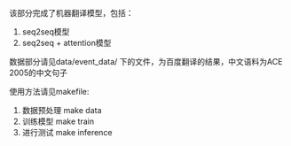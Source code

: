 该部分完成了机器翻译模型，包括：
1. seq2seq模型
2. seq2seq + attention模型

数据部分请见data/event_data/ 下的文件，为百度翻译的结果，中文语料为ACE 2005的中文句子

使用方法请见makefile:
1. 数据预处理 make data
2. 训练模型 make train
3. 进行测试 make inference